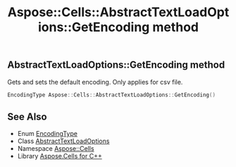 ﻿---
title: Aspose::Cells::AbstractTextLoadOptions::GetEncoding method
linktitle: GetEncoding
second_title: Aspose.Cells for C++ API Reference
description: 'Aspose::Cells::AbstractTextLoadOptions::GetEncoding method. Gets and sets the default encoding. Only applies for csv file in C++.'
type: docs
weight: 600
url: /cpp/aspose.cells/abstracttextloadoptions/getencoding/
---
## AbstractTextLoadOptions::GetEncoding method


Gets and sets the default encoding. Only applies for csv file.

```cpp
EncodingType Aspose::Cells::AbstractTextLoadOptions::GetEncoding()
```

## See Also

* Enum [EncodingType](../../encodingtype/)
* Class [AbstractTextLoadOptions](../)
* Namespace [Aspose::Cells](../../)
* Library [Aspose.Cells for C++](../../../)
